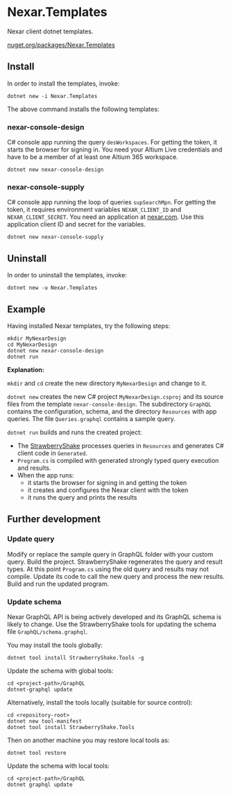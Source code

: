 # Nexar.Templates

[nexar.com]: https://nexar.com/
[StrawberryShake]: https://github.com/ChilliCream/hotchocolate

Nexar client dotnet templates.

[nuget.org/packages/Nexar.Templates](https://www.nuget.org/packages/Nexar.Templates/)

## Install

In order to install the templates, invoke:

```
dotnet new -i Nexar.Templates
```

The above command installs the following templates:

### nexar-console-design

C# console app running the query `desWorkspaces`.
For getting the token, it starts the browser for signing in.
You need your Altium Live credentials and have to be a member of at least one Altium 365 workspace.

    dotnet new nexar-console-design

### nexar-console-supply

C# console app running the loop of queries `supSearchMpn`.
For getting the token, it requires environment variables `NEXAR_CLIENT_ID` and `NEXAR_CLIENT_SECRET`.
You need an application at [nexar.com]. Use this application client ID and secret for the variables.

    dotnet new nexar-console-supply

## Uninstall

In order to uninstall the templates, invoke:

```
dotnet new -u Nexar.Templates
```

## Example

Having installed Nexar templates, try the following steps:

```
mkdir MyNexarDesign
cd MyNexarDesign
dotnet new nexar-console-design
dotnet run
```

**Explanation:**

`mkdir` and `cd` create the new directory `MyNexarDesign` and change to it.

`dotnet new` creates the new C# project `MyNexarDesign.csproj` and its source files from the template `nexar-console-design`.
The subdirectory `GraphQL` contains the configuration, schema, and the directory `Resources` with app queries.
The file `Queries.graphql` contains a sample query.

`dotnet run` builds and runs the created project:

- The [StrawberryShake] processes queries in `Resources` and generates C# client code in `Generated`.
- `Program.cs` is compiled with generated strongly typed query execution and results.
- When the app runs:
    - it starts the browser for signing in and getting the token
    - it creates and configures the Nexar client with the token
    - it runs the query and prints the results

## Further development

### Update query

Modify or replace the sample query in GraphQL folder with your custom query.
Build the project. StrawberryShake regenerates the query and result types.
At this point `Program.cs` using the old query and results may not compile.
Update its code to call the new query and process the new results.
Build and run the updated program.

### Update schema

Nexar GraphQL API is being actively developed and its GraphQL schema is likely to change.
Use the StrawberryShake tools for updating the schema file `GraphQL/schema.graphql`.

You may install the tools globally:

    dotnet tool install StrawberryShake.Tools -g

Update the schema with global tools:

    cd <project-path>/GraphQL
    dotnet-graphql update

Alternatively, install the tools locally (suitable for source control):

    cd <repository-root>
    dotnet new tool-manifest
    dotnet tool install StrawberryShake.Tools

Then on another machine you may restore local tools as:

    dotnet tool restore

Update the schema with local tools:

    cd <project-path>/GraphQL
    dotnet graphql update
